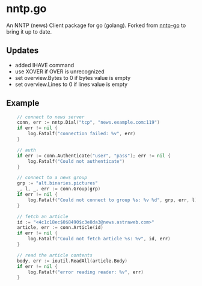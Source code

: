 nntp.go
=======

An NNTP (news) Client package for go (golang). Forked from [nntp-go](http://code.google.com/p/nntp-go/) to bring it up to date.

Updates
-------
- added IHAVE command
- use XOVER if OVER is unrecognized
- set overview.Bytes to 0 if bytes value is empty
- set overview.Lines to 0 if lines value is empty

Example
-------

```go
	// connect to news server
	conn, err := nntp.Dial("tcp", "news.example.com:119")
	if err != nil {
		log.Fatalf("connection failed: %v", err)
	}

	// auth
	if err := conn.Authenticate("user", "pass"); err != nil {
		log.Fatalf("Could not authenticate")
	}

	// connect to a news group
	grp := "alt.binaries.pictures"
	_, l, _, err := conn.Group(grp)
	if err != nil {
		log.Fatalf("Could not connect to group %s: %v %d", grp, err, l)
	}

	// fetch an article
	id := "<4c1c18ec$0$8490$c3e8da3@news.astraweb.com>"
	article, err := conn.Article(id)
	if err != nil {
		log.Fatalf("Could not fetch article %s: %v", id, err)
	}

	// read the article contents
	body, err := ioutil.ReadAll(article.Body)
	if err != nil {
		log.Fatalf("error reading reader: %v", err)
	}
```
